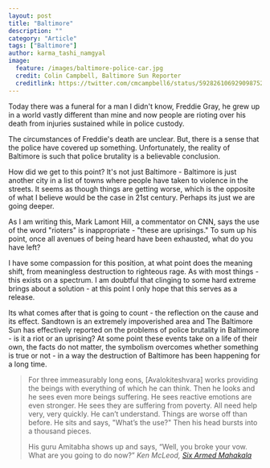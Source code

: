 ```yaml
---
layout: post
title: "Baltimore"
description: ""
category: "Article"
tags: ["Baltimore"]
author: karma_tashi_namgyal
image:
  feature: /images/baltimore-police-car.jpg
  credit: Colin Campbell, Baltimore Sun Reporter
  creditlink: https://twitter.com/cmcampbell6/status/592826106929098752
---
```

Today there was a funeral for a man I didn't know, Freddie Gray, he grew up in a world vastly different than mine and now people are rioting over his death from injuries sustained while in police custody.  
<!--more-->
The circumstances of Freddie's death are unclear. But, there is a sense that the police have covered up something.  Unfortunately, the reality of Baltimore is such that police brutality is a believable conclusion.  

How did we get to this point?  It's not just Baltimore - Baltimore is just another city in a list of towns where people have taken to violence in the streets.  It seems as though things are getting worse, which is the opposite of what I believe would be the case in 21st century.  Perhaps its just we are going deeper.

As I am writing this, Mark Lamont Hill, a commentator on CNN, says the use of the word "rioters" is inappropriate - "these are uprisings." To sum up his point, once all avenues of being heard have been exhausted, what do you have left?

I have some compassion for this position, at what point does the meaning shift, from meaningless destruction to righteous rage.  As with most things - this exists on a spectrum. I am doubtful that clinging to some hard extreme brings about a solution - at this point I only hope that this serves as a release. 

Its what comes after that is going to count - the reflection on the cause and its effect.  Sandtown is an extremely impoverished area and The Baltimore Sun has effectively reported on the problems of police brutality in Baltimore - is it a riot or an uprising? At some point these events take on a life of their own, the facts do not matter, the symbolism overcomes whether something is true or not - in a way the destruction of Baltimore has been happening for a long time.

>For three immeasurably long eons, [Avalokiteshvara] works providing the beings with everything of which he can think. Then he looks and he sees even more beings suffering. He sees reactive emotions are even stronger. He sees they are suffering from poverty. All need help very, very quickly. He can’t understand. Things are worse off than before. He sits and says, "What’s the use?" Then his head bursts into a thousand pieces.
>
>His guru Amitabha shows up and says, “Well, you broke your vow. What are you going to do now?”
<cite>Ken McLeod, [Six Armed Mahakala](http://umquotes.blogspot.com/2010/03/six-armed-mahakala-compassion-beyond.html)</cite>

